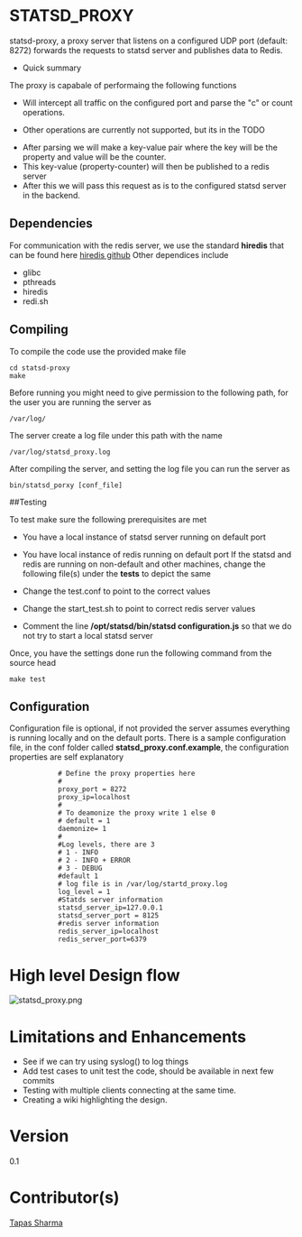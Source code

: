 # STATSD_PROXY #

statsd-proxy, a proxy server that listens on a configured UDP port (default: 8272) forwards the requests to statsd server and publishes data to Redis.
* Quick summary

The proxy is capabale of performaing the following functions

* Will intercept all traffic on the configured port and parse the "c" or count operations.
+ Other operations are currently not supported, but its in the TODO
* After parsing we will make a key-value pair where the key will be the property and value will be the counter.
* This key-value (property-counter) will then be published to a redis server
* After this we will pass this request as is to the configured statsd server in the backend.

## Dependencies

For communication with the redis server, we use the standard **hiredis** that can be found here [hiredis github](https://github.com/redis/hiredis)
Other dependices include
* glibc
* pthreads
* hiredis
* redi.sh

## Compiling

To compile the code use the provided make file
~~~~
cd statsd-proxy
make
~~~~
Before running you might need to give permission to the following path, for the user you are running the server as
~~~~
/var/log/
~~~~
The server create a log file under this path with the name
~~~~
/var/log/statsd_proxy.log
~~~~
After compiling the server, and setting the log file you can run the server as
~~~~
bin/statsd_porxy [conf_file]
~~~~

##Testing

To test make sure the following prerequisites are met
* You have a local instance of statsd server running on default port
* You have local instance of redis running on default port
If the statsd and redis are running on non-default and other machines, change the following file(s) under the **tests** to depict the same

* Change the test.conf to point to the correct values
* Change the start_test.sh to point to correct redis server values
+ Comment the line __/opt/statsd/bin/statsd configuration.js__ so that we do not try to start a local statsd server

Once, you have the settings done run the following command from the source head
~~~~
make test
~~~~
        
## Configuration

Configuration file is optional, if not provided the server assumes everything is running locally and on the default ports.
There is a sample configuration file, in the conf folder called __statsd_proxy.conf.example__, the configuration properties are self explanatory

~~~~
            # Define the proxy properties here
            #
            proxy_port = 8272
            proxy_ip=localhost
            #
            # To deamonize the proxy write 1 else 0
            # default = 1
            daemonize= 1
            #
            #Log levels, there are 3
            # 1 - INFO
            # 2 - INFO + ERROR
            # 3 - DEBUG
            #default 1
            # log file is in /var/log/startd_proxy.log
            log_level = 1
            #Statds server information
            statsd_server_ip=127.0.0.1
            statsd_server_port = 8125
            #redis server information
            redis_server_ip=localhost
            redis_server_port=6379
~~~~

# High level Design flow
![statsd_proxy.png](https://bitbucket.org/repo/nM7K57/images/132532422-statsd_proxy.png)

# Limitations and Enhancements
* See if we can try using syslog() to log things
* Add test cases to unit test the code, should be available in next few commits
* Testing with multiple clients connecting at the same time.
* Creating a wiki highlighting the design.

# Version
0.1

# Contributor(s)

[Tapas Sharma](mailto:tapas.bits@gmail.com)